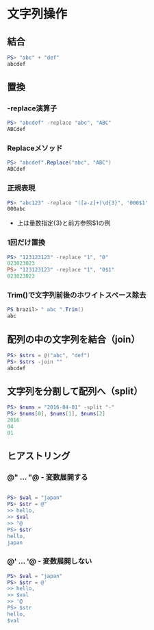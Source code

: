 ﻿# 文字列操作

## 結合

```powershell
PS> "abc" + "def"
abcdef
```

## 置換

### -replace演算子

```powershell
PS> "abcdef" -replace "abc", "ABC"
ABCdef
```

### Replaceメソッド

```powershell
PS> "abcdef".Replace("abc", "ABC")
ABCdef
```

### 正規表現

```powershell
PS> "abc123" -replace "([a-z]+)\d{3}", '000$1'
000abc
```

- 上は量数指定{3}と前方参照$1の例

### 1回だけ置換

```powershell
PS> "123123123" -replace "1", "0"
023023023
PS> "123123123" -replace "1", "0$1"
023023023
```

### Trim()で文字列前後のホワイトスペース除去

```powershell
PS brazil> " abc ".Trim()
abc
```

## 配列の中の文字列を結合（join）

```powershell
PS> $strs = @("abc", "def")
PS> $strs -join ""
abcdef
```

## 文字列を分割して配列へ（split）

```powershell
PS> $nums = "2016-04-01" -split "-"
PS> $nums[0], $nums[1], $nums[2]
2016
04
01
```

## ヒアストリング

### @" ... "@ - 変数展開する

```powershell

PS> $val = "japan"
PS> $str = @"
>> hello,
>> $val
>> "@
PS> $str
hello,
japan
```

### @' ... '@ - 変数展開しない

```powershell
PS> $val = "japan"
PS> $str = @'
>> hello,
>> $val
>> '@
PS> $str
hello,
$val
```
